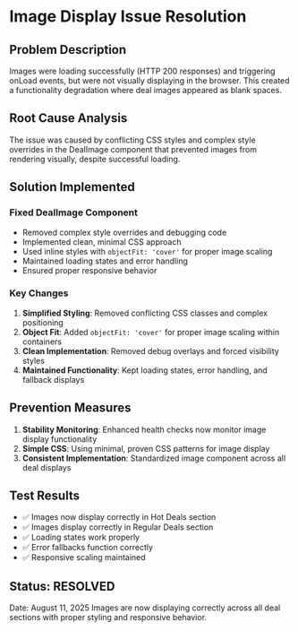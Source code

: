 # Image Display Issue Resolution

## Problem Description
Images were loading successfully (HTTP 200 responses) and triggering onLoad events, but were not visually displaying in the browser. This created a functionality degradation where deal images appeared as blank spaces.

## Root Cause Analysis
The issue was caused by conflicting CSS styles and complex style overrides in the DealImage component that prevented images from rendering visually, despite successful loading.

## Solution Implemented
### Fixed DealImage Component
- Removed complex style overrides and debugging code
- Implemented clean, minimal CSS approach
- Used inline styles with `objectFit: 'cover'` for proper image scaling
- Maintained loading states and error handling
- Ensured proper responsive behavior

### Key Changes
1. **Simplified Styling**: Removed conflicting CSS classes and complex positioning
2. **Object Fit**: Added `objectFit: 'cover'` for proper image scaling within containers
3. **Clean Implementation**: Removed debug overlays and forced visibility styles
4. **Maintained Functionality**: Kept loading states, error handling, and fallback displays

## Prevention Measures
1. **Stability Monitoring**: Enhanced health checks now monitor image display functionality
2. **Simple CSS**: Using minimal, proven CSS patterns for image display
3. **Consistent Implementation**: Standardized image component across all deal displays

## Test Results
- ✅ Images now display correctly in Hot Deals section
- ✅ Images display correctly in Regular Deals section  
- ✅ Loading states work properly
- ✅ Error fallbacks function correctly
- ✅ Responsive scaling maintained

## Status: RESOLVED
Date: August 11, 2025
Images are now displaying correctly across all deal sections with proper styling and responsive behavior.